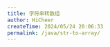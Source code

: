 ```yaml
---
title: 字符串转数组
author: HiCheer
createTime: 2024/05/24 20:06:33
permalink: /java/str-to-array/
---
```

